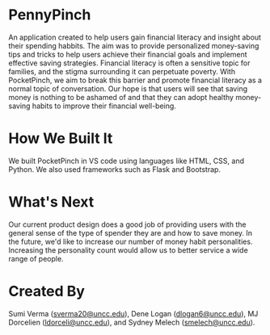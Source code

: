 # PennyPinch
An application created to help users gain financial literacy and insight about their spending habbits. The aim was to provide personalized money-saving tips and tricks to help users achieve their financial goals and implement effective saving strategies. Financial literacy is often a sensitive topic for families, and the stigma surrounding it can perpetuate poverty. With PocketPinch, we aim to break this barrier and promote financial literacy as a normal topic of conversation. Our hope is that users will see that saving money is nothing to be ashamed of and that they can adopt healthy money-saving habits to improve their financial well-being.

# How We Built It
We built PocketPinch in VS code using languages like HTML, CSS, and Python. We also used frameworks such as Flask and Bootstrap.

# What's Next
Our current product design does a good job of providing users with the general sense of the type of spender they are and how to save money. In the future, we'd like to increase our number of money habit personalities. Increasing the personality count would allow us to better service a wide range of people.

# Created By
Sumi Verma (sverma20@uncc.edu), Dene Logan (dlogan6@uncc.edu), MJ Dorcelien (ldorceli@uncc.edu), and Sydney Melech (smelech@uncc.edu). 
